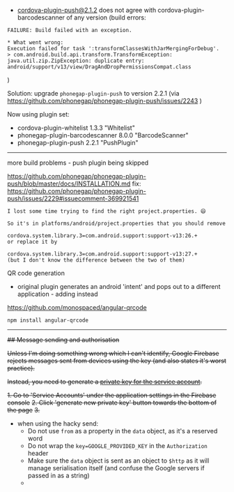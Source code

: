 - cordova-plugin-push@2.1.2 does not agree with cordova-plugin-barcodescanner of any version (build errors:
```
FAILURE: Build failed with an exception.

* What went wrong:
Execution failed for task ':transformClassesWithJarMergingForDebug'.
> com.android.build.api.transform.TransformException: java.util.zip.ZipException: duplicate entry: android/support/v13/view/DragAndDropPermissionsCompat.class
```
)

Solution: upgrade `phonegap-plugin-push` to version 2.2.1 (via https://github.com/phonegap/phonegap-plugin-push/issues/2243 )

Now using plugin set:
* cordova-plugin-whitelist 1.3.3 "Whitelist"
* phonegap-plugin-barcodescanner 8.0.0 "BarcodeScanner"
* phonegap-plugin-push 2.2.1 "PushPlugin"


---------

more build problems - push plugin being skipped


https://github.com/phonegap/phonegap-plugin-push/blob/master/docs/INSTALLATION.md
fix: https://github.com/phonegap/phonegap-plugin-push/issues/2229#issuecomment-369921541

```
I lost some time trying to find the right project.properties. 😄

So it's in platforms/android/project.properties that you should remove

cordova.system.library.3=com.android.support:support-v13:26.+
or replace it by

cordova.system.library.3=com.android.support:support-v13:27.+
(but I don't know the difference between the two of them)
```

QR code generation

- original plugin generates an android 'intent' and pops out to a different application - adding instead

https://github.com/monospaced/angular-qrcode

`npm install angular-qrcode`

------------

~~## Message sending and authorisation~~

~~Unless I'm doing something wrong which I can't identify, Google Firebase rejects messages sent from devices using the key (and also states it's worst practice).~~

~~Instead, you need to generate a [private key for the service account](https://firebase.google.com/docs/cloud-messaging/auth-server).~~

~~1. Go to 'Service Accounts' under the application settings in the Firebase console~~
~~2. Click 'generate new private key' button towards the bottom of the page~~
~~3.~~

- when using the hacky send:
	- Do not use `from` as a property in the `data` object, as it's a reserved word
	- Do not wrap the `key=GOOGLE_PROVIDED_KEY` in the `Authorization` header
	- Make sure the `data` object is sent as an object to `$http` as it will manage serialisation itself (and confuse the Google servers if passed in as a string)
	- 